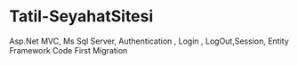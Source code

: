 # Tatil-SeyahatSitesi
 Asp.Net MVC, Ms Sql Server, Authentication , Login , LogOut,Session, Entity Framework Code First Migration
